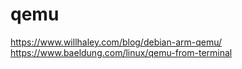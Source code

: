 # qemu

https://www.willhaley.com/blog/debian-arm-qemu/
https://www.baeldung.com/linux/qemu-from-terminal
